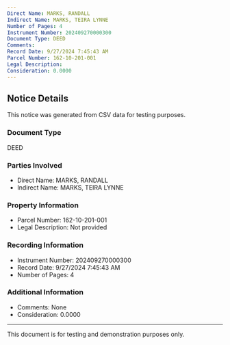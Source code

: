```yaml
---
Direct Name: MARKS, RANDALL
Indirect Name: MARKS, TEIRA LYNNE
Number of Pages: 4
Instrument Number: 202409270000300
Document Type: DEED
Comments: 
Record Date: 9/27/2024 7:45:43 AM
Parcel Number: 162-10-201-001
Legal Description: 
Consideration: 0.0000
---
```


## Notice Details

This notice was generated from CSV data for testing purposes.

### Document Type
DEED

### Parties Involved
- Direct Name: MARKS, RANDALL
- Indirect Name: MARKS, TEIRA LYNNE

### Property Information
- Parcel Number: 162-10-201-001
- Legal Description: Not provided

### Recording Information
- Instrument Number: 202409270000300
- Record Date: 9/27/2024 7:45:43 AM
- Number of Pages: 4

### Additional Information
- Comments: None
- Consideration: 0.0000

---

This document is for testing and demonstration purposes only.
